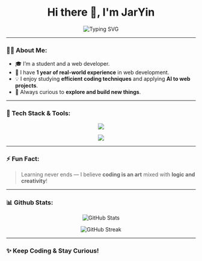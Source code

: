<h1 align="center">Hi there 👋, I'm JarYin</h1>
<p align="center">
  <img src="https://readme-typing-svg.demolab.com?font=Fira+Code&size=22&pause=1000&color=36BCF7&center=true&vCenter=true&width=435&lines=I'm+a+Student+and+Web+Developer;I+love+Efficient+Coding+%26+AI;Always+Learning+New+Things!" alt="Typing SVG" />
</p>

---

### 🧑‍💻 About Me:

- 🎓 I’m a student and a web developer.
- 💼 I have **1 year of real-world experience** in web development.
- 💡 I enjoy studying **efficient coding techniques** and applying **AI to web projects**.
- 🔭 Always curious to **explore and build new things**.

---

### 🚀 Tech Stack & Tools:

<p align="center">
  <img src="https://skillicons.dev/icons?i=nextjs,angular,react,vue,nodejs,express,typescript,javascript,css,tailwind,postgresql,mongodb,figma,postman,python,c#,prisma," />
</p>

<p align="center">
  <img src="https://skillicons.dev/icons?i=zustand" />
</p>

---

### ⚡ Fun Fact:
> Learning never ends — I believe **coding is an art** mixed with **logic and creativity**!

---

### 📊 Github Stats:

<p align="center">
  <img src="https://github-readme-stats.vercel.app/api?username=JarYin&show_icons=true&theme=transparent" alt="GitHub Stats" />
</p>

<p align="center">
  <img src="https://github-readme-streak-stats.herokuapp.com/?user=JarYin&theme=radical" alt="GitHub Streak" />
</p>

---

### ✨ Keep Coding & Stay Curious!
